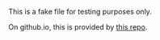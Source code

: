 This is a fake file for testing purposes only.

On github.io, this is provided by [this repo](https://github.com/openstax/content-manager-approved-books).
